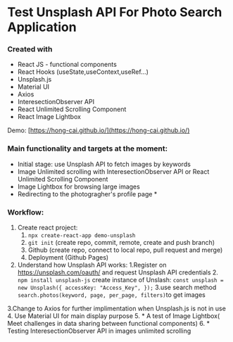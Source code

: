 # Test Unsplash API For Photo Search Application

### Created with

- React JS - functional components
- React Hooks (useState,useContext,useRef...)
- Unsplash.js
- Material UI
- Axios
- InteresectionObserver API
- React Unlimited Scrolling Component
- React Image Lightbox
  

Demo: [https://hong-cai.github.io/](https://hong-cai.github.io/)

### Main functionality and targets at the moment:

 - Initial stage: use Unsplash API to fetch images by keywords 
 - Image Unlimited scrolling with InteresectionObserver API or React Unlimited Scrolling Component
 - Image Lightbox for browsing large images
 - Redirecting to the photogragher's profile page *



### Workflow:

1. Create react project:
   1. `npx create-react-app demo-unsplash`
   2. `git init` (create repo, commit, remote, create and push branch)
   3. Github (create repo, connect to local repo, pull request and merge)
   4. Deployment (Github Pages)
2. Understand how Unsplash API works:
    1.Register on https://unsplash.com/oauth/ and request Unsplash API credentials
    2. `npm install unsplash-js`
    create instance of Unslash:
    `const unsplash = new Unsplash({
    accessKey: "Access_Key",
    });`
    3.use search method `search.photos(keyword, page, per_page, filters)`to get images

3.Change to Axios for further implimentation when Unsplash.js is not in use
4. Use Material UI for main display purpose
5. * A test of Image Lightbox( Meet challenges in data sharing between functional components)
6. * Testing InteresectionObserver API in images unlimited scrolling

   